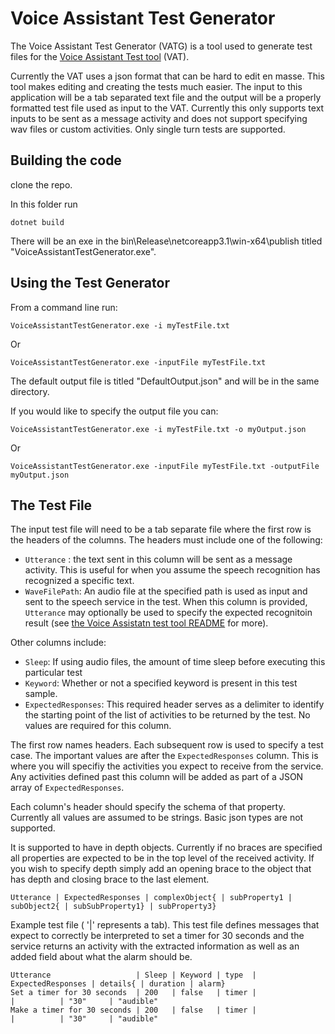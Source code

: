 # Voice Assistant Test Generator

The Voice Assistant Test Generator (VATG) is a tool used to generate test files for the [Voice Assistant Test tool](../voice-assistant-test) (VAT).

Currently the VAT uses a json format that can be hard to edit en masse. This tool makes editing and creating the tests much easier. The input to this application will be a tab separated text file and the output will be a properly formatted test file used as input to the VAT. Currently this only supports text inputs to be sent as a message activity and does not support specifying wav files or custom activities. Only single turn tests are supported.

## Building the code

clone the repo.

In this folder run 
```
dotnet build
```

There will be an exe in the bin\Release\netcoreapp3.1\win-x64\publish titled "VoiceAssistantTestGenerator.exe".

## Using the Test Generator

From a command line run:
```
VoiceAssistantTestGenerator.exe -i myTestFile.txt
```
Or
```
VoiceAssistantTestGenerator.exe -inputFile myTestFile.txt
```

The default output file is titled "DefaultOutput.json" and will be in the same directory.

If you would like to specify the output file you can:

```
VoiceAssistantTestGenerator.exe -i myTestFile.txt -o myOutput.json
```
Or
```
VoiceAssistantTestGenerator.exe -inputFile myTestFile.txt -outputFile myOutput.json
```

## The Test File

The input test file will need to be a tab separate file where the first row is the headers of the columns. The headers must include one of the following:
- `Utterance` :  the text sent in this column will be sent as a message activity. This is useful for when you assume the speech recognition has recognized a specific text.
- `WaveFilePath`: An audio file at the specified path is  used as input and sent to the speech service in the test.  When this column is provided, `Utterance` may optionally be used to specify the expected recognitoin result (see [the Voice Assistatn test tool README](https://github.com/Azure-Samples/Cognitive-Services-Voice-Assistant/tree/master/clients/csharp-dotnet-core/voice-assistant-test#wavfile) for more).

Other columns include:
- `Sleep`: If using audio files, the amount of time sleep before executing this particular test
- `Keyword`: Whether or not a specified keyword is present in this test sample.
- `ExpectedResponses`: This required header serves as a delimiter to identify the starting point of the list of activities to be returned by the test. No values are required for this column.

The first row names headers. Each subsequent row is used to specify a test case. The important values are after the `ExpectedResponses` column. This is where you will specifiy the activities you expect to receive from the service.  Any activities defined past this column will be added as part of a JSON array of `ExpectedResponses`.

Each column's header should specify the schema of that property. Currently all values are assumed to be strings. Basic json types are not supported.

It is supported to have in depth objects. Currently if no braces are specified all properties are expected to be in the top level of the received activity. If you wish to specify depth simply add an opening brace to the object that has depth and closing brace to the last element.

```
Utterance | ExpectedResponses | complexObject{ | subProperty1 | subObject2{ | subSubProperty1} | subProperty3}
```

Example test file ( '|' represents a tab). This test file defines messages that expect to correctly be interpreted to set a timer for 30 seconds and the service returns an activity with the extracted information as well as an added field about what the alarm should be.

```
Utterance                   | Sleep | Keyword | type  | ExpectedResponses | details{ | duration | alarm}
Set a timer for 30 seconds  | 200   | false   | timer |                   |          | "30"     | "audible"
Make a timer for 30 seconds | 200   | false   | timer |                   |          | "30"     | "audible"
```